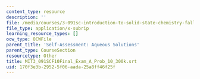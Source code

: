```yaml
---
content_type: resource
description: ''
file: /media/courses/3-091sc-introduction-to-solid-state-chemistry-fall-2010/170f3e3b29525f06aada25a8ff46f25f_MIT3_091SCF10Final_Exam_A_Prob_10_300k.vtt
file_type: application/x-subrip
learning_resource_types: []
ocw_type: OCWFile
parent_title: 'Self-Assessment: Aqueous Solutions'
parent_type: CourseSection
resourcetype: Other
title: MIT3_091SCF10Final_Exam_A_Prob_10_300k.srt
uid: 170f3e3b-2952-5f06-aada-25a8ff46f25f
---
```

